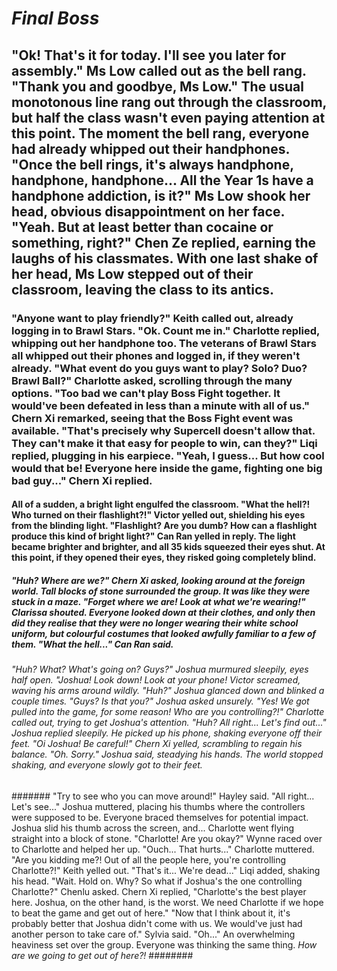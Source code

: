   # *Final Boss*
  ## "Ok! That's it for today. I'll see you later for assembly." Ms Low called out as the bell rang. "Thank you and goodbye, Ms Low." The usual monotonous line rang out through the classroom, but half the class wasn't even paying attention at this point. The moment the bell rang, everyone had already whipped out their handphones. "Once the bell rings, it's always handphone, handphone, handphone... All the Year 1s have a handphone addiction, is it?" Ms Low shook her head, obvious disappointment on her face. "Yeah. But at least better than cocaine or something, right?" Chen Ze replied, earning the laughs of his classmates. With one last shake of her head, Ms Low stepped out of their classroom, leaving the class to its antics. 
  ### "Anyone want to play friendly?" Keith called out, already logging in to Brawl Stars. "Ok. Count me in." Charlotte replied, whipping out her handphone too. The veterans of Brawl Stars all whipped out their phones and logged in, if they weren't already. "What event do you guys want to play? Solo? Duo? Brawl Ball?" Charlotte asked, scrolling through the many options. "Too bad we can't play Boss Fight together. It would've been defeated in less than a minute with all of us." Chern Xi remarked, seeing that the Boss Fight event was available. "That's precisely why Supercell doesn't allow that. They can't make it that easy for people to win, can they?" Liqi replied, plugging in his earpiece. "Yeah, I guess... But how cool would that be! Everyone here inside the game, fighting one big bad guy..." Chern Xi replied. 
  #### All of a sudden, a bright light engulfed the classroom. "What the hell?! Who turned on their flashlight?!" Victor yelled out, shielding his eyes from the blinding light. "Flashlight? Are you dumb? How can a flashlight produce this kind of bright light?" Can Ran yelled in reply. The light became brighter and brighter, and all 35 kids squeezed their eyes shut. At this point, if they opened their eyes, they risked going completely blind. 
  ##### "Huh? Where are we?" Chern Xi asked, looking around at the foreign world. Tall blocks of stone surrounded the group. It was like they were stuck in a maze. "Forget where we are! Look at what we're wearing!" Clarissa shouted. Everyone looked down at their clothes, and only then did they realise that they were no longer wearing their white school uniform, but colourful costumes that looked awfully familiar to a few of them. "What the hell..." Can Ran said. 
  ###### "Huh? What? What's going on? Guys?" Joshua murmured sleepily, eyes half open. "Joshua! Look down! Look at your phone! Victor screamed, waving his arms around wildly. "Huh?" Joshua glanced down and blinked a couple times. "Guys? Is that you?" Joshua asked unsurely. "Yes! We got pulled into the game, for some reason! Who are you controlling?!" Charlotte called out, trying to get Joshua's attention. "Huh? All right... Let's find out..." Joshua replied sleepily. He picked up his phone, shaking everyone off their feet. "Oi Joshua! Be careful!" Chern Xi yelled, scrambling to regain his balance. "Oh. Sorry." Joshua said, steadying his hands. The world stopped shaking, and everyone slowly got to their feet.
####### "Try to see who you can move around!" Hayley said. "All right... Let's see..." Joshua muttered, placing his thumbs where the controllers were supposed to be. Everyone braced themselves for potential impact. Joshua slid his thumb across the screen, and... Charlotte went flying straight into a block of stone. "Charlotte! Are you okay?" Wynne raced over to Charlotte and helped her up. "Ouch... That hurts..." Charlotte muttered. "Are you kidding me?! Out of all the people here, you're controlling Charlotte?!" Keith yelled out. "That's it... We're dead..." Liqi added, shaking his head. "Wait. Hold on. Why? So what if Joshua's the one controlling Charlotte?" Chenlu asked. Chern Xi replied, "Charlotte's the best player here. Joshua, on the other hand, is the worst. We need Charlotte if we hope to beat the game and get out of here." "Now that I think about it, it's probably better that Joshua didn't come with us. We would've just had another person to take care of." Sylvia said. "Oh..." An overwhelming heaviness set over the group. Everyone was thinking the same thing. *How are we going to get out of here?!*
######## 
